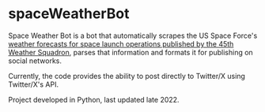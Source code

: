 # spaceWeatherBot

Space Weather Bot is a bot that automatically scrapes the US Space Force's [weather forecasts for space launch operations published by the 45th Weather Squadron](https://www.patrick.spaceforce.mil/About-Us/Weather/), parses that information and formats it for publishing on social networks.

Currently, the code provides the ability to post directly to Twitter/X using Twitter/X's API.

Project developed in Python, last updated late 2022.
